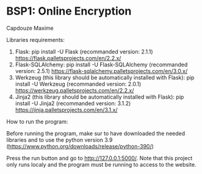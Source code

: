 # BSP1: Online Encryption

Capdouze Maxime

Libraries requirements:

1. Flask: pip install -U Flask (recommanded version: 2.1.1)
   https://flask.palletsprojects.com/en/2.2.x/
2. Flask-SQLAlchemy: pip install -U Flask-SQLAlchemy (recommanded version: 2.5.1)
   https://flask-sqlalchemy.palletsprojects.com/en/3.0.x/
3. Werkzeug (this library should be automatically installed with Flask): pip install -U Werkzeug (recommanded version: 2.0.1)
   https://werkzeug.palletsprojects.com/en/2.2.x/
4. Jinja2 (this library should be automatically installed with Flask): pip install -U Jinja2 (recommanded version: 3.1.2)
   https://jinja.palletsprojects.com/en/3.1.x/

How to run the program:

Before running the program, make sur to have downloaded the needed libraries and to use the python version 3.9 (https://www.python.org/downloads/release/python-390/)

Press the run button and go to http://127.0.0.1:5000/.
Note that this project only runs localy and the program must be running to access to the website.
